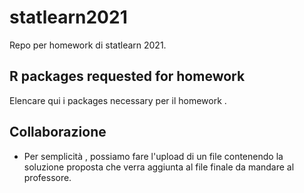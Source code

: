 # statlearn2021

Repo per homework di statlearn 2021.

## R packages requested for homework
 
 Elencare qui i packages necessary per il homework .
 

## Collaborazione

  - Per semplicità , possiamo fare l'upload di un file contenendo la soluzione 
  proposta che verra aggiunta al file finale da mandare al professore.
  
  
  
  
